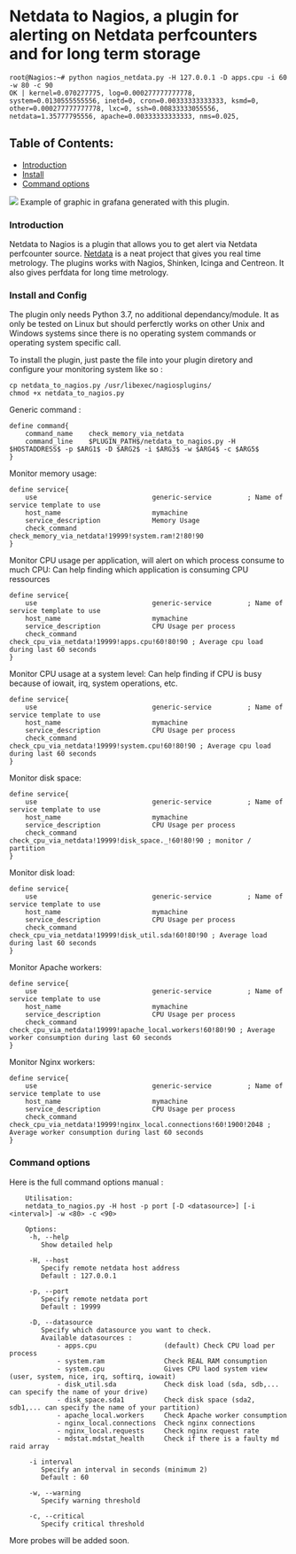 Netdata to Nagios, a plugin for alerting on Netdata perfcounters and for long term storage
==========================================================================================

```
root@Nagios:~# python nagios_netdata.py -H 127.0.0.1 -D apps.cpu -i 60 -w 80 -c 90
OK | kernel=0.070277775, log=0.000277777777778, system=0.0130555555556, inetd=0, cron=0.00333333333333, ksmd=0, other=0.000277777777778, lxc=0, ssh=0.00833333055556, netdata=1.35777795556, apache=0.00333333333333, nms=0.025,
```

Table of Contents:
------------------

* [Introduction](#intro)
* [Install](#install)
* [Command options](#options)


<img src="http://www.omegacube.fr/static/img/grafana.png">
Example of graphic in grafana generated with this plugin.

<a name="intro"></a>
### Introduction
Netdata to Nagios is a plugin that allows you to get alert via Netdata perfcounter source. 
<a href=https://github.com/firehol/netdata>Netdata</a> is a neat project that gives you real time metrology.
The plugins works with Nagios, Shinken, Icinga and Centreon.
It also gives perfdata for long time metrology.

<a name="install"></a>
### Install and Config
The plugin only needs Python 3.7, no additional dependancy/module.
It as only be tested on Linux but should perferctly works on other Unix and Windows systems since there is no operating system commands or operating system specific call.


To install the plugin, just paste the file into your plugin diretory and configure your monitoring system like so :

```
cp netdata_to_nagios.py /usr/libexec/nagiosplugins/
chmod +x netdata_to_nagios.py
```

Generic command :
```
define command{
    command_name    check_memory_via_netdata
    command_line    $PLUGIN_PATH$/netdata_to_nagios.py -H $HOSTADDRESS$ -p $ARG1$ -D $ARG2$ -i $ARG3$ -w $ARG4$ -c $ARG5$
}
```
Monitor memory usage:	
```	
define service{
    use                             generic-service         ; Name of service template to use
    host_name                       mymachine
    service_description             Memory Usage
    check_command                   check_memory_via_netdata!19999!system.ram!2!80!90
}
```

Monitor CPU usage per application, will alert on which process consume to much CPU:
Can help finding which application is consuming CPU ressources
```	
define service{
    use                             generic-service         ; Name of service template to use
    host_name                       mymachine
    service_description             CPU Usage per process
    check_command                   check_cpu_via_netdata!19999!apps.cpu!60!80!90 ; Average cpu load during last 60 seconds
}
```	

Monitor CPU usage at a system level:
Can help finding if CPU is busy because of iowait, irq, system operations, etc.
```	
define service{
    use                             generic-service         ; Name of service template to use
    host_name                       mymachine
    service_description             CPU Usage per process
    check_command                   check_cpu_via_netdata!19999!system.cpu!60!80!90 ; Average cpu load during last 60 seconds
}
```

Monitor disk space:
```	
define service{
    use                             generic-service         ; Name of service template to use
    host_name                       mymachine
    service_description             CPU Usage per process
    check_command                   check_cpu_via_netdata!19999!disk_space._!60!80!90 ; monitor / partition
}
```

Monitor disk load:
```	
define service{
    use                             generic-service         ; Name of service template to use
    host_name                       mymachine
    service_description             CPU Usage per process
    check_command                   check_cpu_via_netdata!19999!disk_util.sda!60!80!90 ; Average load during last 60 seconds
}
```	

Monitor Apache workers:
```	
define service{
    use                             generic-service         ; Name of service template to use
    host_name                       mymachine
    service_description             CPU Usage per process
    check_command                   check_cpu_via_netdata!19999!apache_local.workers!60!80!90 ; Average worker consumption during last 60 seconds
}
```

Monitor Nginx workers:
```	
define service{
    use                             generic-service         ; Name of service template to use
    host_name                       mymachine
    service_description             CPU Usage per process
    check_command                   check_cpu_via_netdata!19999!nginx_local.connections!60!1900!2048 ; Average worker consumption during last 60 seconds
}
```

<a name="options"></a>
### Command options

Here is the full command options manual :

```
    Utilisation:
    netdata_to_nagios.py -H host -p port [-D <datasource>] [-i <interval>] -w <80> -c <90>
    
    Options:
     -h, --help 
        Show detailed help
        
     -H, --host
        Specify remote netdata host address
        Default : 127.0.0.1
        
     -p, --port
        Specify remote netdata port
        Default : 19999
        
     -D, --datasource
        Specify which datasource you want to check. 
        Available datasources :
            - apps.cpu                 (default) Check CPU load per process
            - system.ram               Check REAL RAM consumption
            - system.cpu               Gives CPU laod system view (user, system, nice, irq, softirq, iowait)
            - disk_util.sda            Check disk load (sda, sdb,... can specify the name of your drive)
            - disk_space.sda1          Check disk space (sda2, sdb1,... can specify the name of your partition)
            - apache_local.workers     Check Apache worker consumption
            - nginx_local.connections  Check nginx connections
            - nginx_local.requests     Check nginx request rate 
            - mdstat.mdstat_health     Check if there is a faulty md raid array
            
     -i interval
        Specify an interval in seconds (minimum 2)
        Default : 60
        
     -w, --warning
        Specify warning threshold
        
     -c, --critical
        Specify critical threshold

```

More probes will be added soon.
